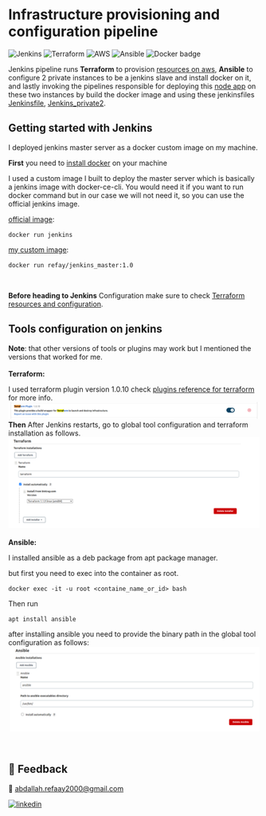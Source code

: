 # Infrastructure provisioning and configuration pipeline
 
![Jenkins](https://img.shields.io/badge/Jenkins-D24939?style=for-the-badge&logo=Jenkins&logoColor=white) ![Terraform](https://img.shields.io/badge/Terraform-7B42BC?style=for-the-badge&logo=terraform&logoColor=white) ![AWS](https://img.shields.io/badge/Amazon_AWS-FF9900?style=for-the-badge&logo=amazonaws&logoColor=white) ![Ansible](https://img.shields.io/badge/Ansible-000000?style=for-the-badge&logo=ansible&logoColor=white)
![Docker badge](https://img.shields.io/badge/Docker-2CA5E0?style=for-the-badge&logo=docker&logoColor=white)
 
Jenkins pipeline runs **Terraform** to provision [resources on aws](./docs/Terraform.md), **Ansible** to configure 2 private instances to be a jenkins slave and install docker on it, and lastly invoking the pipelines responsible for deploying this [node app](https://github.com/Abdallah-Refay/nodejs_sample_app/tree/rds_redis) on these two instances by build the docker image and using these jenkinsfiles [Jenkinsfile](https://github.com/Abdallah-Refay/nodejs_sample_app/blob/rds_redis/Jenkinsfile), [Jenkins_private2](https://github.com/Abdallah-Refay/nodejs_sample_app/blob/rds_redis/Jenkins_private2).
 
 
 
## Getting started with **Jenkins**
 
I deployed jenkins master server as a docker custom image on my machine.
 
**First** you need to [install docker](https://docs.docker.com/engine/install/ubuntu/) on your machine
 
I used a custom image I built to deploy the master server which is basically a jenkins image with docker-ce-cli. You would need it if you want to run docker command but in our case we will not need it, so you can use the official jenkins image.
 
[official image](https://hub.docker.com/_/jenkins):
```
docker run jenkins
```
[my custom image](https://hub.docker.com/repository/docker/refay/jenkins_master):
```
docker run refay/jenkins_master:1.0
```
<br>

**Before heading to Jenkins** Configuration make sure to check [Terraform resources and configuration](docs/Terraform.md).
<br>

## Tools configuration on jenkins
 
**Note**: that other versions of tools or plugins may work but I mentioned the versions that worked for me.
<br><br>
**Terraform:**
 
I used terraform plugin version 1.0.10 check [plugins reference for terraform](https://plugins.jenkins.io/terraform/) for more info.
![terraform plugin](./docs/images/terraform_plugin.png)
<br>
**Then** After Jenkins restarts, go to global tool configuration and terraform installation as follows.
![terraform plugin](./docs/images/terraform_tool_config.png)
<br><br>
**Ansible:**
 
I installed ansible as a deb package from apt package manager.
 
but first you need to exec into the container as root.
```
docker exec -it -u root <containe_name_or_id> bash
```
Then run
```
apt install ansible
```
after installing ansible you need to provide the binary path in the global tool configuration as follows:
![ansible tool config](./docs/images/ansible_tool_config.png)
 
 
<br>
 
## 🔗 Feedback
 
📧 abdallah.refaay2000@gmail.com
 
[![linkedin](https://img.shields.io/badge/linkedin-0A66C2?style=for-the-badge&logo=linkedin&logoColor=white)](https://www.linkedin.com/in/abdallah-refaay/)
 
 
 

